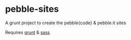 # pebble-sites

A grunt project to create the pebble{code} & pebble.it sites

Requires [grunt](http://gruntjs.com/) & [sass](http://sass-lang.com/)